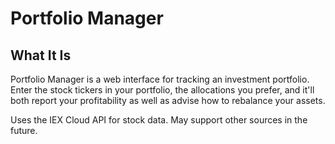 # Portfolio Manager
## What It Is

Portfolio Manager is a web interface for tracking an investment portfolio. Enter the stock tickers in your portfolio, the allocations you prefer, and it'll both report your profitability as well as advise how to rebalance your assets.

Uses the IEX Cloud API for stock data. May support other sources in the future.